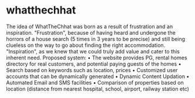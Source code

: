 # whatthechhat
The idea of WhatTheChhat was born as a result of frustration and an inspiration. "Frustration", because of having heard and undergone the horrors of a house search (5 times in 3 years to be precise) and still being clueless on the way to go about finding the right accommodation. "Inspiration", as we knew that we could truly add value and cater to this inherent need.
Proposed system:
• The website provides PG, rental homes directory for real customers, and potential paying guests of the homes
• Search based on keywords such as location, prices
• Customized user accounts that can be dynamically generated
• Dynamic Content Updation
• Automated Email and SMS facilities
• Comparison of properties based on location (distance from nearest hospital, school, airport, railway station etc)
